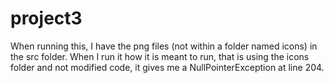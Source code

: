 # project3
When running this, I have the png files (not within a folder named icons) in the src folder. When I run it how it is meant to run, that is using the icons folder and not modified code, it gives me a NullPointerException at line 204.
